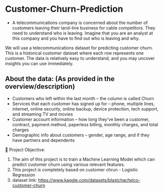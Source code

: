 # Customer-Churn-Prediction
- A telecommunications company is concerned about the number
   of customers leaving their land-line business for cable competitors.
  They need to understand who is leaving. Imagine that you are an analyst
  at this company and you have to find out who is leaving and why.
  


 We will use a telecommunications dataset for predicting customer churn.
   This is a historical customer dataset where each row represents one customer.
   The data is relatively easy to understand, and you may uncover insights you can
   use immediately. 

## About the data: (As provided in the overview/description)

- Customers who left within the last month – the column is called Churn
- Services that each customer has signed up for – phone, multiple lines, internet, online security, online backup, device protection, tech support, and streaming TV and movies
- Customer account information – how long they’ve been a customer, contract, payment method, paperless billing, monthly charges, and total charges
- Demographic info about customers – gender, age range, and if they have partners and dependents


📝 Project Objective:

1. The aim of this project is to train a Machine Learning Model which can predict customer churn using various relevant features.
2. This project is completely based on customer chrun -  Logistic Regression
3. dataset link: https://www.kaggle.com/datasets/blastchar/telco-customer-churn
